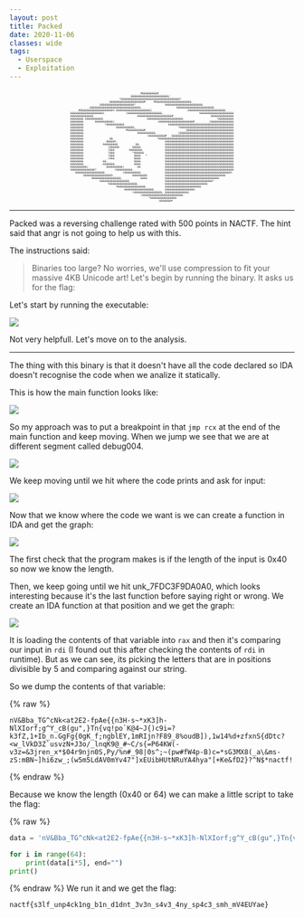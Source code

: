 ```yaml
---
layout: post
title: Packed
date: 2020-11-06
classes: wide
tags:
  - Userspace
  - Exploitation
--- 
```

<pre style="font-size: 0.5vw; text-align: center">                                                                                                    
                                           #&&&&&&&&&#                                              
                                     &&&&&&&&&&&&&&&&&&&&&&&/                                       
                              *&&&&&&&&&&&&&&&&&&&&&&&&&&&&&&&&&&&&*                                
                        &&&&&&&&&&&&&&&&&&&&&#     #&&&&&&&&&&&&&&&&&&&&&&.                         
                  &&&&&&&&&&&&&&&&&&&&&*                  &&&&&&&&&&&&&&&&&&&&&&&                   
           .&&&&&&&&&&&&&&&&&&&&&&&&&&&&&&&                      &&&&&&&&&&&&&&&&&&&&&&&            
     #&&&&&&&&&&&&&&&&&&&&% &&&&&&&&&&&&&&&&&&&&&(                     .&&&&&&&&&&&&&&&&&&&&&&&     
&&&&&&&&&&&&&&&&&&&&(             (&&&&&&&&&&&&&&&&&&&&&.                      &&&&&&&&&&&&&&&&&&&&&
&&&&&&&&&&&&&&                           &&&&&&&&&&&&&&&&&&&&&#                       &&&&&&&&&&&&&&
&&&&&&&& &&&&&&&&&&&                           &&&&&&&&&&&&&&&&&&&&&&                     %&&&&&&&&&
&&&&&&&&       &&&&&&&&&&&(                          .&&&&&&&&&&&&&&&&&&&&&#         (&&&&&&&&&&&&&&
&&&&&&&&             *&&&&&&&&&&&                           &&&&&&&&&&&&&&&&&&&&&&&&&&&&&&&&&&&&&&&&
&&&&&&&&                    &&&&&&&&&&&,                          *&&&&&&&&&&&&&&&&&&&&&&&&&&&&&&&&&
&&&&&&&&                          #&&&&&&&&&&#                         &&&&&&&&&&&&&&&&&&&&&&&&&&&&&
&&&&&&&&                                 &&&&&&&&&&&              (&&&&&&&&&&&&&&&&&&&&&&&&&&&&&&&&&
&&&&&&&&                                       (&&&&&&&&&&#   &&&&&&&&&&&&&&&&&&&&&&&&&&&&&&&&&&&&&&
&&&&&&&&                &&                           *&&&&&&&&&&&&&&&&&&&&&&&&&&&&&&&&&&&&&&&&&&&&&&
&&&&&&&&              &&&&&%                              &&&&&&&&&&&&&&&&&&&&&&&&&&&&&&&&&&&&&&&&&&
&&&&&&&&            &&&&&&&&&           &&                &&&&&&&&&&&&&&&&&&&&&&&&&&&&&&&&&&&&&&&&&&
&&&&&&&&               (&&&&&&        &&&&&               &&&&&&&&&&&&&&&&&&&&&&&&&&&&&&&&&&&&&&&&&&
&&&&&&&&               (&&&         &&&&&&&&              &&&&&&&&&&&&&&&&&&&&&&&&&&&&&&&&&&&&&&&&&&
&&&&&&&&               (&&&           *&&&&&&             &&&&&&&&&&&&&&&&&&&&&&&&&&&&&&&&&&&&&&&&&&
&&&&&&&&               (&&&            &&&&   *           &&&&&&&&&&&&&&&&&&&&&&&&&&&&&&&&&&&&&&&&&&
&&&&&&&&               /&&&            &&&&               &&&&&&&&&&&&&&&&&&&&&&&&&&&&&&&&&&&&&&&&&&
&&&&&&&&           .&&                 &&&&               &&&&&&&&&&&&&&&&&&&&&&&&&&&&&&&&&&&&&&&&&&
&&&&&&&&           .&&&&&&&            &&&&               &&&&&&&&&&&&&&&&&&&&&&&&&&&&&&&&&&&&&&&&&&
&&&&&&&&&&/           &&&&&&&&&&(        &&               &&&&&&&&&&&&&&&&&&&&&&&&&&&&&&&&&&&&&&&&&&
&&&&&&&&&&&&&&&*           (&&&&&&&&&&                    &&&&&&&&&&&&&&&&&&&&&&&&&&&&&&&&&&&&&&&&&&
   &&&&&&&&&&&&&&&&&&           (&&&&&&&&&&               &&&&&&&&&&&&&&&&&&&&&&&&&&&&&&&&&&&&&&&&% 
        &&&&&&&&&&&&&&&&&%            &&&&&&&&&           &&&&&&&&&&&&&&&&&&&&&&&&&&&&&&&&&&&&&     
             &&&&&&&&&&&&&&&&&&            &&&&           &&&&&&&&&&&&&&&&&&&&&&&&&&&&&&&&&         
                  &&&&&&&&&&&&&&&&&&                      &&&&&&&&&&&&&&&&&&&&&&&&&&&&&*            
                       %&&&&&&&&&&&&&&&&&                 &&&&&&&&&&&&&&&&&&&&&&&&&&                
                            %&&&&&&&&&&&&&&&&&            &&&&&&&&&&&&&&&&&&&&&&                    
                                 &&&&&&&&&&&&&&&&&&       &&&&&&&&&&&&&&&&&&.                       
                                      (&&&&&&&&&&&&&&&&&, &&&&&&&&&&&&&&(                           
                                           /&&&&&&&&&&&&&&&&&&&&&&&&&                               
                                                *&&&&&&&&&&&&&&&&                                   
                                                     .&&&&&&&#                                     
</pre>

---

Packed was a reversing challenge rated with 500 points in NACTF. The hint said that angr is not going to help us with this.

The instructions said:

>Binaries too large? No worries, we'll use compression to fit your massive 4KB Unicode art! Let's begin by running the binary. It asks us for the flag:

Let's start by running the executable:

<img src="/./assets/imgs/try.png">

Not very helpfull. Let's move on to the analysis.

---

The thing with this binary is that it doesn't have all the code declared so IDA doesn't recognise the code when we analize it statically.

This is how the main function looks like:

<img src="/./assets/imgs/packed-main.png">

So my approach was to put a breakpoint in that `jmp rcx` at the end of the main function and keep moving. When we jump we see that we are at different segment called debug004.

<img src="/./assets/imgs/debug.png">

We keep moving until we hit where the code prints and ask for input:

<img src="/./assets/imgs/firstfunc.png">

Now that we know where the code we want is we can create a function in IDA and get the graph:

<img src="/./assets/imgs/graph.png">

The first check that the program makes is if the length of the input is 0x40 so now we know the length.

Then, we keep going until we hit unk_7FDC3F9DA0A0, which looks interesting because it's the last function before saying right or wrong. We create an IDA function at that position and we get the graph:

<img src="/./assets/imgs/unk-function.png">

It is loading the contents of that variable into `rax` and then it's comparing our input in `rdi` (I found out this after checking the contents of `rdi` in runtime). But as we can see, its picking the letters that are in positions divisible by 5 and comparing against our string.

So we dump the contents of that variable:

{% raw %}
```
nV&Bba_TG^cNk<at2E2-fpAe{{n3H-s~*xK3]h-NlXIorf;g^Y_cB(gu",}Tn{vq!po`K@4~J{)c9i=?k3fZ,1+Ib_n.GgFg{0gK_f;ngblEY,1mRIjn?F89_8%oudB]),1w14%d+zfxnS{dDtc?<w_lVkD3Z`usvzN+J3o/_lnqK9@_#~C/s{=P64KW(-v3z=&3jren_x*$04r9njn0S,Py/%n#_98|0s^;~(pw#fW4p-B)c=*sG3MX8(_a\&ms-zS:mBN~]hi6zw_;(w5m5LdAV0mYv47"]xEUibHUtNRuYA4hya"[+Ke&fD2}?^N$*nactf!
```
{% endraw %}

Because we know the length (0x40 or 64) we can make a little script to take the flag:

{% raw %}
```python
data = 'nV&Bba_TG^cNk<at2E2-fpAe{{n3H-s~*xK3]h-NlXIorf;g^Y_cB(gu",}Tn{vq!po`K@4~J{)c9i=?k3fZ,1+Ib_n.GgFg{0gK_f;ngblEY,1mRIjn?F89_8%oudB]),1w14%d+zfxnS{dDtc?<w_lVkD3Z`usvzN+J3o/_lnqK9@_#~C/s{=P64KW(-v3z=&3jren_x*$04r9njn0S,Py/%n#_98|0s^;~(pw#fW4p-B)c=*sG3MX8(_a\&ms-zS:mBN~]hi6zw_;(w5m5LdAV0mYv47"]xEUibHUtNRuYA4hya"[+Ke&fD2}?^N$*nactf!'

for i in range(64):
    print(data[i*5], end="")
print()
```
{% endraw %}
We run it and we get the flag:

`nactf{s3lf_unp4ck1ng_b1n_d1dnt_3v3n_s4v3_4ny_sp4c3_smh_mV4EUYae}`
